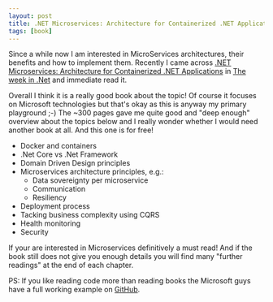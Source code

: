 ```yaml
---
layout: post
title: .NET Microservices: Architecture for Containerized .NET Applications
tags: [book]
---
```


Since a while now I am interested in MicroServices architectures, their benefits and how to implement them.
Recently I came across [.NET Microservices: Architecture for Containerized .NET Applications](https://www.microsoft.com/net/download/thank-you/microservices-architecture-ebook)
in [The week in .Net](https://blogs.msdn.microsoft.com/dotnet/tag/week-in-net/) and immediate read it.

Overall I think it is a really good book about the topic!
Of course it focuses on Microsoft technologies but that's okay as this is anyway my primary playground ;-)
The ~300 pages gave me quite good and "deep enough" overview about the topics below and I really wonder whether I would
need another book at all. And this one is for free!

- Docker and containers
- .Net Core vs .Net Framework
- Domain Driven Design principles
- Microservices architecture principles, e.g.:
  - Data sovereignty per microservice
  - Communication
  - Resiliency
- Deployment process
- Tacking business complexity using CQRS
- Health monitoring
- Security

If your are interested in Microservices definitively a must read!
And if the book still does not give you enough details you will find many "further readings" at the end
of each chapter.

PS: If you like reading code more than reading books the Microsoft guys have a full working example on 
[GitHub](https://github.com/dotnet-architecture/eShopOnContainers).

